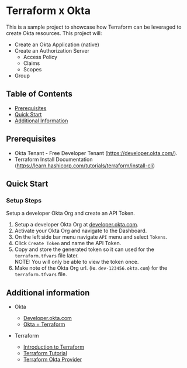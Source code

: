 # Terraform x Okta

This is a sample project to showcase how Terraform can be leveraged to create Okta resources. This project will:
 * Create an Okta Application (native)
 * Create an Authorization Server
    * Access Policy
    * Claims
    * Scopes
  * Group

## Table of Contents

* [Prerequisites](#prerequisites)
* [Quick Start](#quick-start)
* [Additional Information](#additional-information)

## Prerequisites

* Okta Tenant - Free Developer Tenant (https://developer.okta.com/).
* Terraform Install Documentation (https://learn.hashicorp.com/tutorials/terraform/install-cli)

## Quick Start

### Setup Steps

Setup a developer Okta Org and create an API Token.

1. Setup a developer Okta Org at [developer.okta.com](https://developer.okta.com/).
2. Activate your Okta Org and navigate to the Dashboard.
3. On the left side bar menu navigate `API` menu and select `Tokens`.
4. Click `Create Token` and name the API Token.
5. Copy and store the generated token so it can used for the `terraform.tfvars` file later. <br>
NOTE: You will only be able to view the token once.
6. Make note of the Okta Org url. (ie. `dev-123456.okta.com`) for the `terraform.tfvars` file.


## Additional information

* Okta
  * [Developer.okta.com](https://developer.okta.com)
  * [Okta + Terraform](https://www.okta.com/blog/2019/08/better-together-using-the-okta-integration-with-hashicorp-terraform)

* Terraform
  * [Introduction to Terraform](https://www.terraform.io/intro/index.html)
  * [Terraform Tutorial](https://learn.hashicorp.com/terraform)
  * [Terraform Okta Provider](https://www.terraform.io/docs/providers/okta/index.html)
